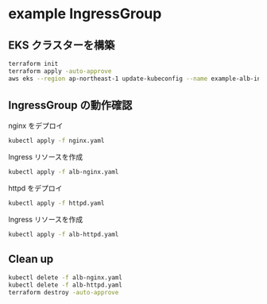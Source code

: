 # example IngressGroup

## EKS クラスターを構築

```bash
terraform init
terraform apply -auto-approve
aws eks --region ap-northeast-1 update-kubeconfig --name example-alb-ingress-group
```

## IngressGroup の動作確認

nginx をデプロイ

```bash
kubectl apply -f nginx.yaml
```

Ingress リソースを作成

```bash
kubectl apply -f alb-nginx.yaml
```

httpd をデプロイ

```bash
kubectl apply -f httpd.yaml
```

Ingress リソースを作成

```bash
kubectl apply -f alb-httpd.yaml
```

## Clean up

```bash
kubectl delete -f alb-nginx.yaml 
kubectl delete -f alb-httpd.yaml 
terraform destroy -auto-approve
```
